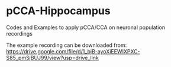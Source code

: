 # pCCA-Hippocampus
Codes and Examples to apply pCCA/CCA on neuronal population recordings 

The example recording can be downloaded from: 
https://drive.google.com/file/d/1_bjB-ayoXiEEWIXPXC-S85_pmSjBUJ99/view?usp=drive_link

